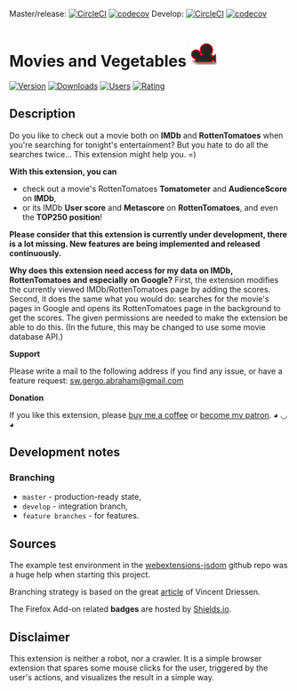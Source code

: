 Master/release: [![CircleCI](https://circleci.com/gh/gergooo/MoviesAndVegetables/tree/master.svg?style=svg&circle-token=deac9a2ced9ed3937ff44eb0f9cf3f63aa6bff08)](https://circleci.com/gh/gergooo/workflows/MoviesAndVegetables/tree/master) [![codecov](https://codecov.io/gh/gergooo/MoviesAndVegetables/branch/master/graph/badge.svg?token=nUY2twqHRv)](https://codecov.io/gh/gergooo/MoviesAndVegetables/branch/master)
Develop: [![CircleCI](https://circleci.com/gh/gergooo/MoviesAndVegetables/tree/develop.svg?style=svg&circle-token=deac9a2ced9ed3937ff44eb0f9cf3f63aa6bff08)](https://circleci.com/gh/gergooo/workflows/MoviesAndVegetables/tree/develop) [![codecov](https://codecov.io/gh/gergooo/MoviesAndVegetables/branch/develop/graph/badge.svg?token=nUY2twqHRv)](https://codecov.io/gh/gergooo/MoviesAndVegetables/branch/develop)

# Movies and Vegetables ![Icon](src/icons/icon-48.png)

[![Version](https://img.shields.io/amo/v/movies-and-vegetables)](https://addons.mozilla.org/hu/firefox/addon/movies-and-vegetables/)
[![Downloads](https://img.shields.io/amo/dw/movies-and-vegetables)](https://addons.mozilla.org/hu/firefox/addon/movies-and-vegetables/)
[![Users](https://img.shields.io/amo/users/movies-and-vegetables)](https://addons.mozilla.org/hu/firefox/addon/movies-and-vegetables/)
[![Rating](https://img.shields.io/amo/rating/movies-and-vegetables)](https://addons.mozilla.org/hu/firefox/addon/movies-and-vegetables/)

## Description

Do you like to check out a movie both on <b>IMDb</b> and <b>RottenTomatoes</b> when you're searching for tonight's entertainment? But you hate to do all the searches twice... This extension might help you. =)

<b>With this extension, you can</b>

- check out a movie's RottenTomatoes <b>Tomatometer</b> and <b>AudienceScore</b> on <b>IMDb</b>,
- or its IMDb <b>User score</b> and <b>Metascore</b> on <b>RottenTomatoes</b>, and even the <b>TOP250 position</b>!

<b>Please consider that this extension is currently under development, there is a lot missing. New features are being implemented and released continuously.</b>

<b>Why does this extension need access for my data on IMDb, RottenTomatoes and especially on Google?</b>
First, the extension modifies the currently viewed IMDb/RottenTomatoes page by adding the scores.
Second, it does the same what you would do: searches for the movie's pages in Google and opens its RottenTomatoes page in the background to get the scores. The given permissions are needed to make the extension be able to do this. (In the future, this may be changed to use some movie database API.)

<b>Support</b>

Please write a mail to the following address if you find any issue, or have a feature request: sw.gergo.abraham@gmail.com

<b>Donation</b>

If you like this extension, please <a href="https://www.buymeacoffee.com/gergoabraham">buy me a coffee</a> or <a href="https://www.patreon.com/gergoabraham">become my patron</a>. ◕ ◡ ◕

## Development notes

### Branching

- `master` - production-ready state,
- `develop` - integration branch,
- `feature branches` - for features.

## Sources

The example test environment in the [webextensions-jsdom](https://github.com/webexts/webextensions-jsdom) github repo was a huge help when starting this project.

Branching strategy is based on the great [article](https://nvie.com/posts/a-successful-git-branching-model/) of Vincent Driessen.

The Firefox Add-on related **badges** are hosted by [Shields.io](https://shields.io/).

## Disclaimer

This extension is neither a robot, nor a crawler. It is a simple browser extension that spares some mouse clicks for the user, triggered by the user's actions, and visualizes the result in a simple way.
